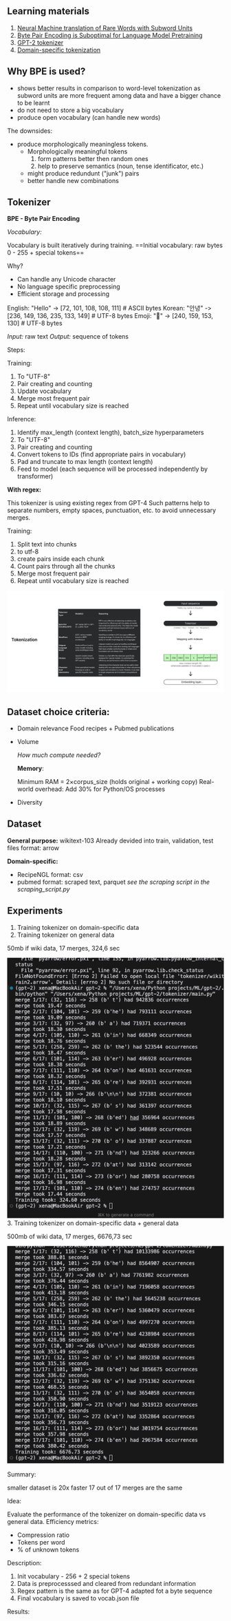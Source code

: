 ## Learning materials

1. [Neural Machine translation of Rare Words with Subword Units](https://arxiv.org/pdf/1508.07909)
2. [Byte Pair Encoding is Suboptimal for Language Model Pretraining](https://arxiv.org/pdf/2004.03720)
3. [GPT-2 tokenizer](https://github.com/openai/gpt-2/blob/master/src/encoder.py)
4. [Domain-specific tokenization](https://arxiv.org/html/2405.09395v2)

## Why BPE is used?

- shows better results in comparison to word-level tokenization as subword units are more frequent among data and have a bigger chance to be learnt
- do not need to store a big vocabulary
- produce open vocabulary (can handle new words)

The downsides:

- produce morphologically meaningless tokens.
  - Morphologically meaningful tokens
    1. form patterns better then random ones
    2. help to preserve semantics (noun, tense identificator, etc.)
  - might produce redundunt ("junk") pairs
  - better handle new combinations

## Tokenizer

**BPE - Byte Pair Encoding**

_Vocabulary:_

Vocabulary is built iteratively during training.
==Initial vocabulary: raw bytes 0 - 255 + special tokens==

Why?

- Can handle any Unicode character
- No language specific preprocessing
- Efficient storage and processing

English: "Hello" -> [72, 101, 108, 108, 111] # ASCII bytes
Korean: "안녕" -> [236, 149, 136, 235, 133, 149] # UTF-8 bytes
Emoji: "🙂" -> [240, 159, 153, 130] # UTF-8 bytes

_Input:_ raw text
_Output:_ sequence of tokens

Steps:

Training:

1. To "UTF-8"
2. Pair creating and counting
3. Update vocabulary
4. Merge most frequent pair
5. Repeat until vocabulary size is reached

Inference:

1. Identify max_length (context length), batch_size hyperparameters
2. To "UTF-8"
3. Pair creating and counting
4. Convert tokens to IDs (find appropriate pairs in vocabulary)
5. Pad and truncate to max length (context length)
6. Feed to model (each sequence will be processed independently by transformer)

**With regex:**

This tokenizer is using existing regex from GPT-4
Such patterns help to separate numbers, empty spaces, punctuation, etc. to avoid unnecessary merges.

Training:

1. Split text into chunks
2. to utf-8
3. create pairs inside each chunk
4. Count pairs through all the chunks
5. Merge most frequent pair
6. Repeat until vocabulary size is reached

![tokenizer vizualization](../img/tokenization.png)

## Dataset choice criteria:

- Domain relevance
  Food recipes + Pubmed publications
- Volume

  _How much compute needed?_

  **Memory**:

  Minimum RAM = 2×corpus_size (holds original + working copy)
  Real-world overhead: Add 30% for Python/OS processes

- Diversity

## Dataset

**General purpose:** wikitext-103
Already devided into train, validation, test files
format: arrow

**Domain-specific:**

- RecipeNGL
  format: csv
- pubmed
  format: scraped text, parquet
  _see the scraping script in the scraping_script.py_

## Experiments

1. Training tokenizer on domain-specific data
2. Training tokenizer on general data

50mb if wiki data, 17 merges, 324,6 sec

![alt text](../img/image.png) 3. Training tokenizer on domain-specific data + general data

500mb of wiki data, 17 merges, 6676,73 sec

![alt text](../img/500mb_file_performance.png)

Summary:

smaller dataset is 20x faster
17 out of 17 merges are the same

Idea:

Evaluate the performance of the tokenizer on domain-specific data vs general data.
Efficiency metrics:

- Compression ratio
- Tokens per word
- % of unknown tokens

Description:

1. Init vocabulary - 256 + 2 special tokens
2. Data is preprocesssed and cleared from redundant information
3. Regex pattern is the same as for GPT-4 adapted fot a byte sequence
4. Final vocabulary is saved to vocab.json file

Results:
